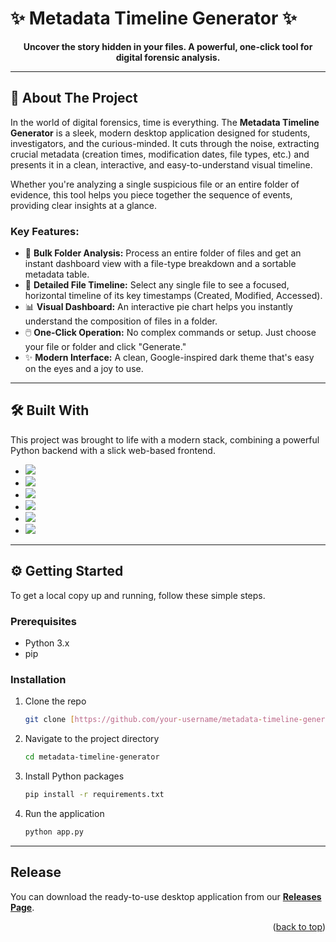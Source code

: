 # ✨ Metadata Timeline Generator ✨

<p align="center">
  <strong>Uncover the story hidden in your files. A powerful, one-click tool for digital forensic analysis.</strong>
</p>

---

## 🚀 About The Project

In the world of digital forensics, time is everything. The **Metadata Timeline Generator** is a sleek, modern desktop application designed for students, investigators, and the curious-minded. It cuts through the noise, extracting crucial metadata (creation times, modification dates, file types, etc.) and presents it in a clean, interactive, and easy-to-understand visual timeline.

Whether you're analyzing a single suspicious file or an entire folder of evidence, this tool helps you piece together the sequence of events, providing clear insights at a glance.

### Key Features:
* 📁 **Bulk Folder Analysis:** Process an entire folder of files and get an instant dashboard view with a file-type breakdown and a sortable metadata table.
* 📄 **Detailed File Timeline:** Select any single file to see a focused, horizontal timeline of its key timestamps (Created, Modified, Accessed).
* 📊 **Visual Dashboard:** An interactive pie chart helps you instantly understand the composition of files in a folder.
* 🖱️ **One-Click Operation:** No complex commands or setup. Just choose your file or folder and click "Generate."
* ✨ **Modern Interface:** A clean, Google-inspired dark theme that's easy on the eyes and a joy to use.

---

## 🛠️ Built With

This project was brought to life with a modern stack, combining a powerful Python backend with a slick web-based frontend.

* [<img src="https://img.shields.io/badge/Python-3776AB?style=for-the-badge&logo=python&logoColor=white" />](https://www.python.org/)
* [<img src="https://img.shields.io/badge/Flask-000000?style=for-the-badge&logo=flask&logoColor=white" />](https://flask.palletsprojects.com/)
* [<img src="https://img.shields.io/badge/SQLite-003B57?style=for-the-badge&logo=sqlite&logoColor=white" />](https://www.sqlite.org/)
* [<img src="https://img.shields.io/badge/HTML5-E34F26?style=for-the-badge&logo=html5&logoColor=white" />](https://developer.mozilla.org/en-US/docs/Web/Guide/HTML/HTML5)
* [<img src="https://img.shields.io/badge/CSS3-1572B6?style=for-the-badge&logo=css3&logoColor=white" />](https://developer.mozilla.org/en-US/docs/Web/CSS)
* [<img src="https://img.shields.io/badge/JavaScript-F7DF1E?style=for-the-badge&logo=javascript&logoColor=black" />](https://developer.mozilla.org/en-US/docs/Web/JavaScript)

---

## ⚙️ Getting Started

To get a local copy up and running, follow these simple steps.

### Prerequisites

* Python 3.x
* pip

### Installation

1.  Clone the repo
    ```sh
    git clone [https://github.com/your-username/metadata-timeline-generator.git](https://github.com/your-username/metadata-timeline-generator.git)
    ```
2.  Navigate to the project directory
    ```sh
    cd metadata-timeline-generator
    ```
3.  Install Python packages
    ```sh
    pip install -r requirements.txt
    ```
4.  Run the application
    ```sh
    python app.py
    ```

---

## Release 

You can download the ready-to-use desktop application from our **[Releases Page](https://github.com/your-username/metadata-timeline-generator/releases)**.

<p align="right">(<a href="#top">back to top</a>)</p>
